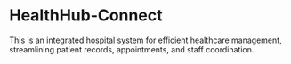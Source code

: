 # HealthHub-Connect
 This is an integrated hospital system for efficient healthcare management, streamlining patient records, appointments, and staff coordination..
